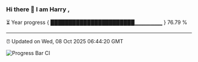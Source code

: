 ### Hi there 👋 I am Harry , 

⏳ Year progress { ███████████████████████▁▁▁▁▁▁▁ } 76.79 %

---

⏰ Updated on Wed, 08 Oct 2025 06:44:20 GMT

![Progress Bar CI](https://github.com/duykhang68/duykhang68/workflows/Progress%20Bar%20CI/badge.svg)
